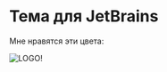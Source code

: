 Тема для JetBrains
========================
Мне нравятся эти цвета:

![LOGO!](https://raw.github.com/rasarts/jetbrains-webstorm-theme/master/screen.png)
